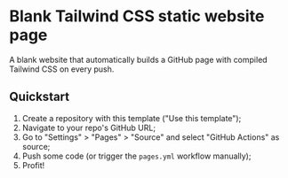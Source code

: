 # Blank Tailwind CSS static website page

A blank website that automatically builds a GitHub page with compiled Tailwind CSS on every push.

## Quickstart

1. Create a repository with this template ("Use this template");
2. Navigate to your repo's GitHub URL;
3. Go to "Settings" > "Pages" > "Source" and select "GitHub Actions" as source;
4. Push some code (or trigger the `pages.yml` workflow manually);
5. Profit!

